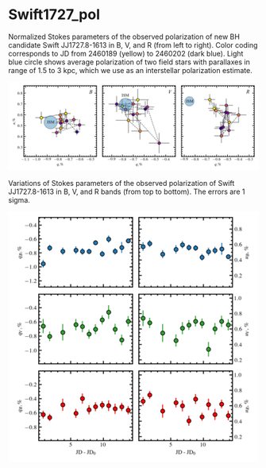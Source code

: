 # Swift1727_pol

Normalized Stokes parameters of the observed polarization of new BH candidate Swift JJ1727.8-1613 in B, V, and R (from left to right).
Color coding corresponds to JD from 2460189 (yellow) to 2460202 (dark blue). Light blue circle shows average polarization of two field stars with parallaxes 
in range of 1.5 to 3 kpc, which we use as an interstellar polarization estimate. 

![alt text](https://github.com/vadim-kravtsov/Swift1727_pol/blob/main/Swift1727_quplane.png)

Variations of Stokes parameters of the observed polarization of Swift JJ1727.8-1613 in B, V, and R bands (from top to bottom). The errors are 1 sigma. 

![alt text](https://github.com/vadim-kravtsov/Swift1727_pol/blob/main/lightcurve_stokes.png)

